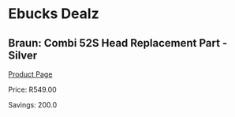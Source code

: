 
# Ebucks Dealz
## Braun: Combi 52S Head Replacement Part - Silver
[Product Page](https://www.ebucks.com/web/shop/productSelected.do?prodId=627529440&catId=1186081080)

Price: R549.00

Savings: 200.0


	